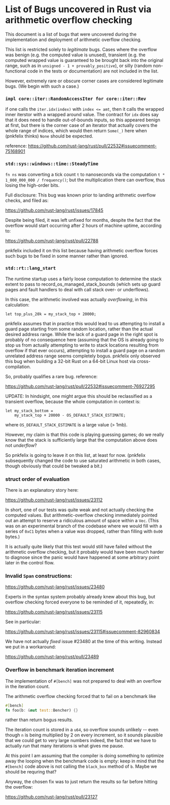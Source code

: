 List of Bugs uncovered in Rust via arithmetic overflow checking
===============================================================

This document is a list of bugs that were uncovered during the
implementation and deployment of arithmetic overflow checking.

This list is restricted solely to *legitimate* bugs. Cases
where the overflow was benign (e.g. the computed value is
unused), transient (e.g. the computed wrapped value is
guaranteed to be brought back into the original range, such as
in `unsigned - 1 + provably_positive`), or silly (random
non-functional code in the tests or documentation) are not
included in the list.

However, extremely rare or obscure corner cases are considered
legitimate bugs. (We begin with such a case.)

### `impl core::iter::RandomAccessIter for core::iter::Rev`

if one calls the `iter.idx(index)` with `index <= amt`,
then it calls the wrapped inner iterstor with a wrapped
around value. The contract for `idx` does say that it
does need to handle out-of-bounds inputs, so this
appeared benign at first, but there is the corner case
of an iterator that actually covers the whole range
of indices, which would then return `Some(_)` here when
(pnkfelix thinks) `None` should be expected.

reference:
https://github.com/rust-lang/rust/pull/22532#issuecomment-75168901

### `std::sys::windows::time::SteadyTime`

`fn ns` was converting a tick count `t` to nanoseconds
via the computation `t * 1_000_000_000 / frequency()`;
but the multiplication there can overflow, thus losing
the high-order bits.

Full disclosure: This bug was known prior to landing
arithmetic overflow checks, and filed as:

https://github.com/rust-lang/rust/issues/17845

Despite being filed, it was left unfixed for months,
despite the fact that the overflow would start
occurring after 2 hours of machine uptime, according to:

https://github.com/rust-lang/rust/pull/22788

pnkfelix included it on this list because having arithmetic
overflow forces such bugs to be fixed in some manner
rather than ignored.

### `std::rt::lang_start`

The runtime startup uses a fairly loose computation to
determine the stack extent to pass to
record_os_managed_stack_bounds (which sets up guard
pages and fault handlers to deal with call stack over-
or underflows).

In this case, the arithmetic involved was actually
*overflowing*, in this calculation:

```
let top_plus_20k = my_stack_top + 20000;
```

pnkfelix assumes that in practice this would lead to us
attempting to install a guard page starting from some
random location, rather than the actual desired
address range. While the lack of a guard page in the
right spot is probably of no consequence here (assuming
that the OS is already going to stop us from actually
attempting to write to stack locations resulting from
overflow if that ever occurs), attempting to install a
guard page on a random unrelated address range seems
completely bogus.
pnkfelix only observed this bug when building a 32-bit
Rust on a 64-bit Linux host via cross-compilation.

So, probably qualifies a rare bug.
reference:

https://github.com/rust-lang/rust/pull/22532#issuecomment-76927295

UPDATE: In hindsight, one might argue this should be
reclassified as a transient overflow, because the whole 
computation in context is:

```
let my_stack_bottom =
    my_stack_top + 20000 - OS_DEFAULT_STACK_ESTIMATE;
```

where `OS_DEFAULT_STACK_ESTIMATE` is a large value
(> 1mb).

However, my claim is that this code is playing guessing
games; do we really know that the stack is sufficiently
large that the computation above does not *underflow*?

So pnkfelix is going to leave it on this list, at least
for now. (pnkfelix subsequently changed the code to use
saturated arithmetic in both cases, though obviously
that could be tweaked a bit.)

### struct order of evaluation

There is an explanatory story here:

https://github.com/rust-lang/rust/issues/23112

In short, one of our tests was quite weak and not
actually checking the computed values. But
arithmetic-overflow checking immediately pointed
out an attempt to reserve a ridiculous amount
of space within a `Vec`. (This was on an experimental
branch of the codebase where we would fill with
a series of `0xC1` bytes when a value was dropped, rather
than filling with `0x00` bytes.)

It is actually quite likely that this test would still
have failed without the arithmetic overflow checking,
but it probably would have been much harder to diagnose
since the panic would have happened at some arbitrary
point later in the control flow.

### Invalid `Span` constructions:

https://github.com/rust-lang/rust/issues/23480

Experts in the syntax system probably already knew
about this bug, but overflow checking forced everyone
to be reminded of it, repeatedly, in:

https://github.com/rust-lang/rust/issues/23115

See in particular:

https://github.com/rust-lang/rust/issues/23115#issuecomment-82960834

We have not actually *fixed* issue #23480 at the time of
this writing. Instead we put in a workaround:

https://github.com/rust-lang/rust/pull/23489

### Overflow in benchmark iteration increment

The implementation of `#[bench]` was not prepared to deal
with an overflow in the iteration count.

The arithmetic overflow checking forced that to fail on a
benchmark like

```rust
#[bench]
fn foo(b: &mut test::Bencher) {}
```

rather than return bogus results.

The iteration count is stored in a `u64`, so overflow sounds
unlikely -- even though `n` is being multiplied by 2 on every
increment, so it sounds plausible that we could get to very large
numbers indeed, the fact that we have to actually *run* that many
iterations is what gives me pause.

At this point I am assuming that the compiler is doing something
to optimize away the looping when the benchmark code is empty:
keep in mind that the `#[bench]` code above is not calling the
`black_box` method of `b`.  Maybe we should be requring that?

Anyway, the chosen fix was to just return the results so far before
hitting the overflow:

https://github.com/rust-lang/rust/pull/23127
